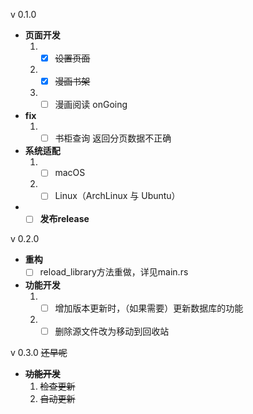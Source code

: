 v 0.1.0
* **页面开发**
    1. - [X] ~~设置页面~~
    2. - [X] ~~漫画书架~~
    3. - [ ] 漫画阅读 onGoing

* **fix**
    1. - [ ] 书柜查询 返回分页数据不正确

* **系统适配**
    1. - [ ] macOS
    2. - [ ] Linux（ArchLinux 与 Ubuntu）

* - [ ] **发布release**

v 0.2.0
* **重构**   
  - [ ] reload_library方法重做，详见main.rs
* **功能开发**
    1. - [ ] 增加版本更新时，（如果需要）更新数据库的功能
    2. - [ ] 删除源文件改为移动到回收站

v 0.3.0
~~还早呢~~
* **~~功能开发~~**
    1. ~~检查更新~~
    2. ~~自动更新~~